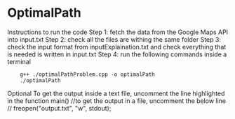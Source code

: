 # OptimalPath
Instructions to run the code
Step 1: fetch the data from the Google Maps API into input.txt
Step 2: check all the files are withing the same folder
Step 3: check the input format from inputExplaination.txt and check everything that is needed is written in input.txt
Step 4: run the following commands inside a terminal
        
        g++ ./optimalPathProblem.cpp -o optimalPath
        ./optimalPath

Optional
To get the output inside a text file, uncomment the line highlighted in the function main()
    //to get the output in a file, uncomment the below line
    // freopen("output.txt", "w", stdout);
